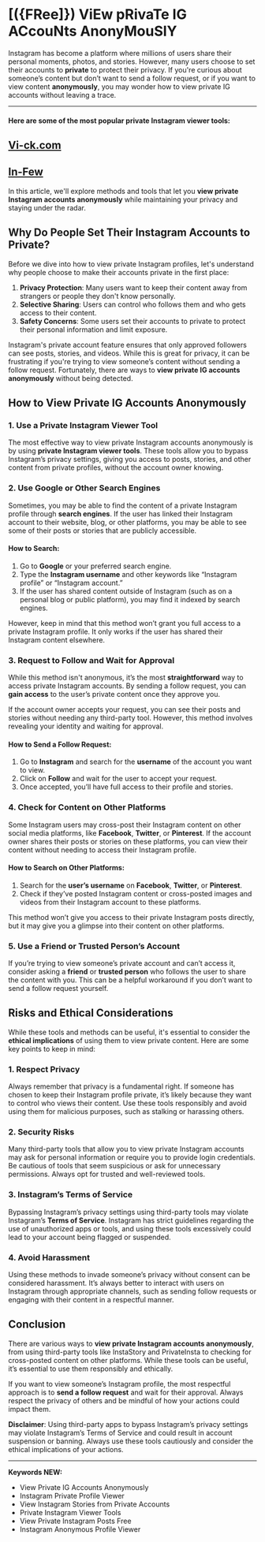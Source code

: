 # **[({FRee]}) ViEw pRivaTe IG ACcouNts AnonyMouSlY**
Instagram has become a platform where millions of users share their personal moments, photos, and stories. However, many users choose to set their accounts to **private** to protect their privacy. If you're curious about someone’s content but don’t want to send a follow request, or if you want to view content **anonymously**, you may wonder how to view private IG accounts without leaving a trace.

---
#### Here are some of the most popular **private Instagram viewer tools**:
## **[Vi-ck.com](http://www.vi-ck.com/)**
## **[In-Few](https://in-few.com/)**
In this article, we'll explore methods and tools that let you **view private Instagram accounts anonymously** while maintaining your privacy and staying under the radar.

## **Why Do People Set Their Instagram Accounts to Private?**

Before we dive into how to view private Instagram profiles, let's understand why people choose to make their accounts private in the first place:

1. **Privacy Protection**: Many users want to keep their content away from strangers or people they don't know personally.
2. **Selective Sharing**: Users can control who follows them and who gets access to their content.
3. **Safety Concerns**: Some users set their accounts to private to protect their personal information and limit exposure.

Instagram's private account feature ensures that only approved followers can see posts, stories, and videos. While this is great for privacy, it can be frustrating if you're trying to view someone’s content without sending a follow request. Fortunately, there are ways to **view private IG accounts anonymously** without being detected.

## **How to View Private IG Accounts Anonymously**

### 1. **Use a Private Instagram Viewer Tool**

The most effective way to view private Instagram accounts anonymously is by using **private Instagram viewer tools**. These tools allow you to bypass Instagram’s privacy settings, giving you access to posts, stories, and other content from private profiles, without the account owner knowing.


### 2. **Use Google or Other Search Engines**

Sometimes, you may be able to find the content of a private Instagram profile through **search engines**. If the user has linked their Instagram account to their website, blog, or other platforms, you may be able to see some of their posts or stories that are publicly accessible.

#### **How to Search:**
1. Go to **Google** or your preferred search engine.
2. Type the **Instagram username** and other keywords like “Instagram profile” or “Instagram account.”
3. If the user has shared content outside of Instagram (such as on a personal blog or public platform), you may find it indexed by search engines.

However, keep in mind that this method won’t grant you full access to a private Instagram profile. It only works if the user has shared their Instagram content elsewhere.

### 3. **Request to Follow and Wait for Approval**

While this method isn't anonymous, it’s the most **straightforward** way to access private Instagram accounts. By sending a follow request, you can **gain access** to the user’s private content once they approve you.

If the account owner accepts your request, you can see their posts and stories without needing any third-party tool. However, this method involves revealing your identity and waiting for approval.

#### **How to Send a Follow Request:**
1. Go to **Instagram** and search for the **username** of the account you want to view.
2. Click on **Follow** and wait for the user to accept your request.
3. Once accepted, you’ll have full access to their profile and stories.

### 4. **Check for Content on Other Platforms**

Some Instagram users may cross-post their Instagram content on other social media platforms, like **Facebook**, **Twitter**, or **Pinterest**. If the account owner shares their posts or stories on these platforms, you can view their content without needing to access their Instagram profile.

#### **How to Search on Other Platforms:**
1. Search for the **user’s username** on **Facebook**, **Twitter**, or **Pinterest**.
2. Check if they’ve posted Instagram content or cross-posted images and videos from their Instagram account to these platforms.
   
This method won’t give you access to their private Instagram posts directly, but it may give you a glimpse into their content on other platforms.

### 5. **Use a Friend or Trusted Person’s Account**

If you’re trying to view someone’s private account and can’t access it, consider asking a **friend** or **trusted person** who follows the user to share the content with you. This can be a helpful workaround if you don’t want to send a follow request yourself.

## **Risks and Ethical Considerations**

While these tools and methods can be useful, it's essential to consider the **ethical implications** of using them to view private content. Here are some key points to keep in mind:

### 1. **Respect Privacy**
Always remember that privacy is a fundamental right. If someone has chosen to keep their Instagram profile private, it’s likely because they want to control who views their content. Use these tools responsibly and avoid using them for malicious purposes, such as stalking or harassing others.

### 2. **Security Risks**
Many third-party tools that allow you to view private Instagram accounts may ask for personal information or require you to provide login credentials. Be cautious of tools that seem suspicious or ask for unnecessary permissions. Always opt for trusted and well-reviewed tools.

### 3. **Instagram’s Terms of Service**
Bypassing Instagram’s privacy settings using third-party tools may violate Instagram’s **Terms of Service**. Instagram has strict guidelines regarding the use of unauthorized apps or tools, and using these tools excessively could lead to your account being flagged or suspended.

### 4. **Avoid Harassment**
Using these methods to invade someone’s privacy without consent can be considered harassment. It’s always better to interact with users on Instagram through appropriate channels, such as sending follow requests or engaging with their content in a respectful manner.

## **Conclusion**

There are various ways to **view private Instagram accounts anonymously**, from using third-party tools like InstaStory and PrivateInsta to checking for cross-posted content on other platforms. While these tools can be useful, it’s essential to use them responsibly and ethically.

If you want to view someone’s Instagram profile, the most respectful approach is to **send a follow request** and wait for their approval. Always respect the privacy of others and be mindful of how your actions could impact them.

**Disclaimer**: Using third-party apps to bypass Instagram’s privacy settings may violate Instagram’s Terms of Service and could result in account suspension or banning. Always use these tools cautiously and consider the ethical implications of your actions.

---

**Keywords NEW:**
- View Private IG Accounts Anonymously
- Instagram Private Profile Viewer
- View Instagram Stories from Private Accounts
- Private Instagram Viewer Tools
- View Private Instagram Posts Free
- Instagram Anonymous Profile Viewer
